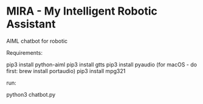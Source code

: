 # MIRA - My Intelligent Robotic Assistant
AIML chatbot for robotic

Requirements:

pip3 install python-aiml
pip3 install gtts
pip3 install pyaudio (for macOS - do first: brew install portaudio)
pip3 install mpg321

run:

python3 chatbot.py
